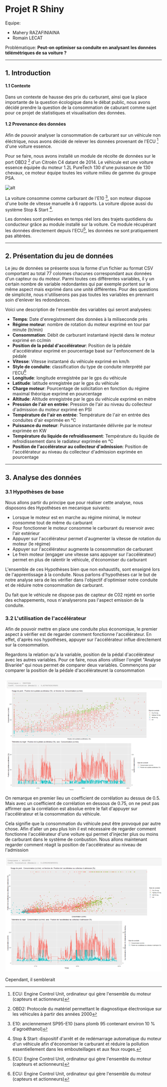 # Projet R Shiny
Equipe:
- Mahery RAZAFINIAINA  
- Romain LECAT 

Problématique: __Peut-on optimiser sa conduite en analysant les données télémétriques de sa voiture ?__

---
## 1. Introduction
#### 1.1 Contexte
Dans un contexte de hausse des prix du carburant, ainsi que la place importante de la question écologique dans le débat public, nous avons décidé prendre la question de la consommation de caburant comme sujet pour ce projet de statistiques et visualisation des données.
#### 1.2 Provenance des données
Afin de pouvoir analyser la consommation de carburant sur un véhicule non éléctrique, nous avons décidé de relever les données provenant de l'ECU [^1] d'une voiture essence.

Pour se faire, nous avons installé un module de récolte de données sur le port OBD2 [^2] d'un Citroën C4 datant de 2014. Le véhicule est une voiture essence équipée du moteur 1.2L PureTech 130 d'une puissance de 130 chevaux, ce moteur équipe toutes les voiture milieu de gamme du groupe PSA.

![alt](http://www.planete-citroen.com/forum/album/galleries/photo/FLeM.jpg "Voiture utilisée pour relever les données")

La voiture consomme comme carburant de l'E10 [^3], son moteur dispose d'une boite de vitesse manuelle à 6 rapports. La voiture dipose aussi du système Stop & Start [^4].

Les données sont prélevées en temps réel lors des trajets quotidiens du conducteur grâce au module installé sur la voiture. Ce module récupérant les données directement depuis l'ECU[^1], les données ne sont pratiquement pas altérées.

---
## 2. Présentation du jeu de données
Le jeu de données se présente sous la forme d'un fichier au format CSV comportant au total 77 colonnes chacunes correspondant aux données d'un capteur ou du moteur. Parmi toutes ces différentes variables, il y un certain nombre de variable redondantes qui par exemple portent sur le même aspect mais exprimé dans une unité différentes. Pour des questions de simplicité, nous n'utiliserons pas pas toutes les variables en prennant soin d'enlever les redondances.

Voici une description de l'ensemble des variables qui seront analysées:
* __Temps__: Date d'enregistrement des données à la miliseconde près
* __Régime moteur__: nombre de rotation du moteur exprimé en tour par minute (tr/min)
* __Consommation__: Débit de carburant instantané injecté dans le moteur exprimé en cc/min
* __Position de la pédal d'accélérateur__: Position de la pédale d'accélérateur exprimé en pourcentage basé sur l'enfoncement de la pédale
* __Vitesse__: Vitesse instantané du véhicule exprimé en km/h
* __Style de conduite__: classification du type de conduite interprété par l'ECU[^1]
* __Longitude__: longitude enregistrée par le gps du véhicule
* __Latitude__: latitude enregistrée par le gps du véhicule
* __Charge moteur__: Pourcentage de solicitation en fonction du régime maximal théorique exprimé en pourcentage
* __Altitude__: Altitude enregistrée par le gps du véhicule exprimé en mètre
* __Pression de l'air en entrée__: Pression de l'air au niveau du collecteur d'admission du moteur exprimé en PSI
* __Température de l'air en entrée__: Température de l'air en entrée des conduites d'air exprimée en °C
* __Puissance du moteur__: Puissance instantanée délivrée par le moteur exprimée en KW
* __Température du liquide de refroidissement__: Température du liquide de refroidissement dans le radiateur exprimée en °C
* __Position de l'accélérateur au collecteur d'admission__: Position de l'accélérateur au niveau du collecteur d'admission exprimée en pourcentage
 ---
## 3. Analyse des données
### 3.1 Hypothèses de base
Nous allons partir du principe que pour réaliser cette analyse, nous disposons des Hypothèses en mecanique suivants:
* Lorsque le moteur est en marche au régime minimal, le moteur consomme tout de même du carburant
* Pour fonctionner le moteur consomme le carburant du reservoir avec l'air extérieur
* Appuyer sur l'accélérateur permet d'augmenter la vitesse de rotation du moteur (le régime)
* Appuyer sur l'accélérateur augmente la consommation de carburant
* Le frein moteur (engager une vitesse sans appuyer sur l'accélérateur) permet en plus de ralentir le véhicule, d'économiser du carburant

L'ensemble de ces Hypothèses bien que non exhaustifs, sont enseigné lors de l'apprentissage à la conduite. Nous parlons d'hypothèses car le but de notre analyse sera de les vérifier dans l'objectif d'optimiser notre conduite et de réduire notre consommation de carburant.

Du fait que le véhicule ne dispose pas de capteur de C02 rejeté en sortie des echappements, nous n'analyserons pas l'aspect emission de la conduite.

### 3.2 L'utilisation de l'accélérateur
Afin de pouvoir mettre en place une conduite plus économique, le premier aspect à vérifier est de regarder comment fonctionne l'accélérateur. En effet, d'après nos hypothèses, appuyer sur l'accélérateur influe directement sur la consommation.

Regardons la relation qu'a la variable, position de la pédal d'accélérateur avec les autres variables.
Pour ce faire, nous allons utiliser l'onglet "Analyse Bivariée" qui nous permet de comparer deux variables.
Commençons par comparer la position de la pédale d'accélérateuret la consommation 

![alt text](https://raw.githubusercontent.com/nicomahery/ShinyCarLogs/master/images/Capture1.PNG "Données comparatives entre la consommation et la position de la pédale d'accélérateur")

On remarque en premier lieu un coefficient de corrélation au dessus de 0.5.
Mais avec un coefficient de corrélation en dessous de 0.75, on ne peut pas affirmer que la corrélation est absolue entre le fait d'appuyer sur l'accélérateur et la consommation du véhicule.

Cela signifie que la consommation du véhicule peut être provoqué par autre chose.
Afin d'aller un peu plus loin il est nécessaire de regarder comment fonctionne l'accélérateur d'une voiture qui permet d'injecter plus ou moins de carburant dans le système de conbustion.
Nous allons maintenant regarder comment réagit la position de l'accélérateur au niveau de l'admission 

![alt text](https://raw.githubusercontent.com/nicomahery/ShinyCarLogs/master/images/Capture2.PNG "Données comparatives entre la consommation et la position de la pédale d'accélérateur")

Cependant, il semblerait 

[^1]: ECU: Engine Control Unit, ordinateur qui gère l'ensemble du moteur (capteurs et actionneurs)
[^2]: OBD2: Protocole du matériel permettant le diagnostique électronique sur les véhicules à partir des années 2000
[^3]: E10: anciennement SP95-E10 (sans plomb 95 contenant environ 10 % d'agroéthanol)
[^4]: Stop & Start: dispositif d'arrêt et de redémarrage automatique du moteur d'un véhicule afin d'économiser le carburant et réduire la pollution essentiellement dans les embouteillages et aux feux rouges.